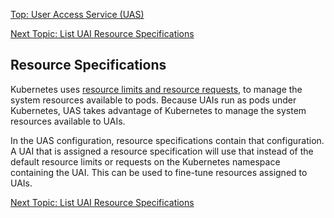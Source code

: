 [Top: User Access Service (UAS)](index.md)

[Next Topic: List UAI Resource Specifications](List_UAI_Resource_Specifications.md)

## Resource Specifications

Kubernetes uses [resource limits and resource requests](https://kubernetes.io/docs/tasks/configure-pod-container/assign-memory-resource), to manage the system resources available to pods. Because UAIs run as pods under Kubernetes, UAS takes advantage of Kubernetes to manage the system resources available to UAIs.

In the UAS configuration, resource specifications contain that configuration. A UAI that is assigned a resource specification will use that instead of the default resource limits or requests on the Kubernetes namespace containing the UAI. This can be used to fine-tune resources assigned to UAIs.

[Next Topic: List UAI Resource Specifications](List_UAI_Resource_Specifications.md)
